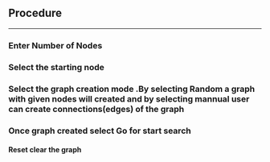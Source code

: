 ## Procedure

---

### Enter Number of Nodes
### Select the starting node
### Select the graph creation mode .By selecting Random a graph with given nodes will created and by selecting mannual user can create connections(edges) of the graph
### Once graph created select Go for start search
#### Reset clear the graph